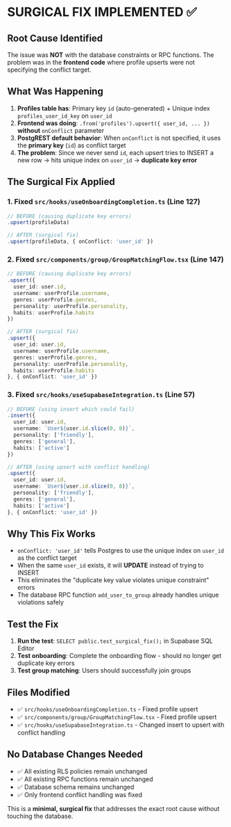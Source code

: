 # SURGICAL FIX IMPLEMENTED ✅

## Root Cause Identified
The issue was **NOT** with the database constraints or RPC functions. The problem was in the **frontend code** where profile upserts were not specifying the conflict target.

## What Was Happening
1. **Profiles table has**: Primary key `id` (auto-generated) + Unique index `profiles_user_id_key` on `user_id`
2. **Frontend was doing**: `.from('profiles').upsert({ user_id, ... })` **without** `onConflict` parameter
3. **PostgREST default behavior**: When `onConflict` is not specified, it uses the **primary key** (`id`) as conflict target
4. **The problem**: Since we never send `id`, each upsert tries to INSERT a new row → hits unique index on `user_id` → **duplicate key error**

## The Surgical Fix Applied

### 1. Fixed `src/hooks/useOnboardingCompletion.ts` (Line 127)
```typescript
// BEFORE (causing duplicate key errors)
.upsert(profileData)

// AFTER (surgical fix)
.upsert(profileData, { onConflict: 'user_id' })
```

### 2. Fixed `src/components/group/GroupMatchingFlow.tsx` (Line 147)
```typescript
// BEFORE (causing duplicate key errors)
.upsert({
  user_id: user.id,
  username: userProfile.username,
  genres: userProfile.genres,
  personality: userProfile.personality,
  habits: userProfile.habits
})

// AFTER (surgical fix)
.upsert({
  user_id: user.id,
  username: userProfile.username,
  genres: userProfile.genres,
  personality: userProfile.personality,
  habits: userProfile.habits
}, { onConflict: 'user_id' })
```

### 3. Fixed `src/hooks/useSupabaseIntegration.ts` (Line 57)
```typescript
// BEFORE (using insert which could fail)
.insert({
  user_id: user.id,
  username: `User${user.id.slice(0, 8)}`,
  personality: ['friendly'],
  genres: ['general'],
  habits: ['active']
})

// AFTER (using upsert with conflict handling)
.upsert({
  user_id: user.id,
  username: `User${user.id.slice(0, 8)}`,
  personality: ['friendly'],
  genres: ['general'],
  habits: ['active']
}, { onConflict: 'user_id' })
```

## Why This Fix Works
- `onConflict: 'user_id'` tells Postgres to use the unique index on `user_id` as the conflict target
- When the same `user_id` exists, it will **UPDATE** instead of trying to INSERT
- This eliminates the "duplicate key value violates unique constraint" errors
- The database RPC function `add_user_to_group` already handles unique violations safely

## Test the Fix
1. **Run the test**: `SELECT public.test_surgical_fix();` in Supabase SQL Editor
2. **Test onboarding**: Complete the onboarding flow - should no longer get duplicate key errors
3. **Test group matching**: Users should successfully join groups

## Files Modified
- ✅ `src/hooks/useOnboardingCompletion.ts` - Fixed profile upsert
- ✅ `src/components/group/GroupMatchingFlow.tsx` - Fixed profile upsert  
- ✅ `src/hooks/useSupabaseIntegration.ts` - Changed insert to upsert with conflict handling

## No Database Changes Needed
- ✅ All existing RLS policies remain unchanged
- ✅ All existing RPC functions remain unchanged
- ✅ Database schema remains unchanged
- ✅ Only frontend conflict handling was fixed

This is a **minimal, surgical fix** that addresses the exact root cause without touching the database.
